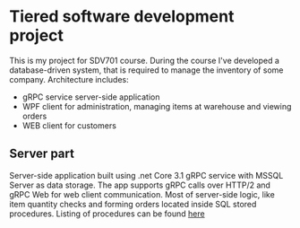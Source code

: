 # Tiered software development project

This is my project for SDV701 course.
During the course I've developed a database-driven system, that is required to manage the inventory of some company.
Architecture includes:

- gRPC service server-side application
- WPF client for administration, managing items at warehouse and viewing orders
- WEB client for customers

## Server part

Server-side application built using .net Core 3.1 gRPC service with MSSQL Server as data storage.
The app supports gRPC calls over HTTP/2 and gRPC Web for web client communication.
Most of server-side logic, like item quantity checks and forming orders located inside SQL stored procedures.
Listing of procedures can be found [here](Database_Scripts.sql)
